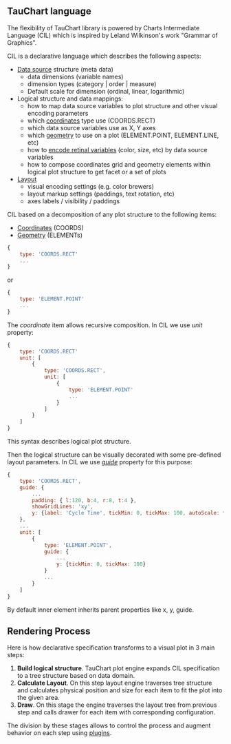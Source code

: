 ## TauChart language

The flexibility of TauChart library is powered by Charts Intermediate Language (CIL) which is inspired by Leland Wilkinson's work "Grammar of Graphics".

CIL is a declarative language which describes the following aspects:
* [Data source](../datasource/README.md) structure (meta data)
    * data dimensions (variable names)
    * dimension types (category | order | measure)
    * Default scale for dimension (ordinal, linear, logarithmic)
* Logical structure and data mappings:
    * how to map data source variables to plot structure and other visual encoding parameters
    * which [coordinates](coordinates.md) type use (COORDS.RECT)
    * which data source variables  use as X, Y axes
    * which [geometry](elements.md) to use on a plot (ELEMENT.POINT, ELEMENT.LINE, etc)
    * how to [encode retinal variables](encoding.md) (color, size, etc) by data source variables
    * how to compose coordinates grid and geometry elements within logical plot structure to get facet or a set of plots
* [Layout](../basic/guide.md)
    * visual encoding settings (e.g. color brewers)
    * layout markup settings (paddings, text rotation, etc)
    * axes labels / visibility / paddings

CIL based on a decomposition of any plot structure to the following items:
* [Coordinates](coordinates.md) (COORDS)
* [Geometry](elements.md) (ELEMENTs)

```javascript
{
    type: 'COORDS.RECT'
    ...
}
```
or

```javascript
{
    type: 'ELEMENT.POINT'
    ...
}
```

The *coordinate* item allows recursive composition. In CIL we use *unit* property:

```javascript
{
    type: 'COORDS.RECT'
    unit: [
        {
            type: 'COORDS.RECT',
            unit: [
                {
                    type: 'ELEMENT.POINT'
                    ...
                }
            ]
        }
    ]
}
```

This syntax describes logical plot structure.

Then the logical structure can be visually decorated with some pre-defined layout parameters. In CIL we use [*guide*](../basic/guide.md) property for this purpose:

```javascript
{
    type: 'COORDS.RECT',
    guide: {
        ...
        padding: { l:120, b:4, r:8, t:4 },
        showGridLines: 'xy',
        y: {label: 'Cycle Time', tickMin: 0, tickMax: 100, autoScale: false}
    },
    ...
    unit: [
        {
            type: 'ELEMENT.POINT',
            guide: {
                ...
                y: {tickMin: 0, tickMax: 100}
            }
            ...
        }
    ]
}
```

By default inner element inherits parent properties like x, y, guide.


## Rendering Process

Here is how declarative specification transforms to a visual plot in 3 main steps:

1. **Build logical structure**. TauChart plot engine expands CIL specification to a tree structure based on data domain.
2. **Calculate Layout**. On this step layout engine traverses tree structure and calculates physical position and size for each item to fit the plot into the given area.
3. **Draw**. On this stage the engine traverses the layout tree from previous step and calls drawer for each item with corresponding configuration.

The division by these stages allows to control the process and augment behavior on each step using [plugins](../plugins/README.md).

